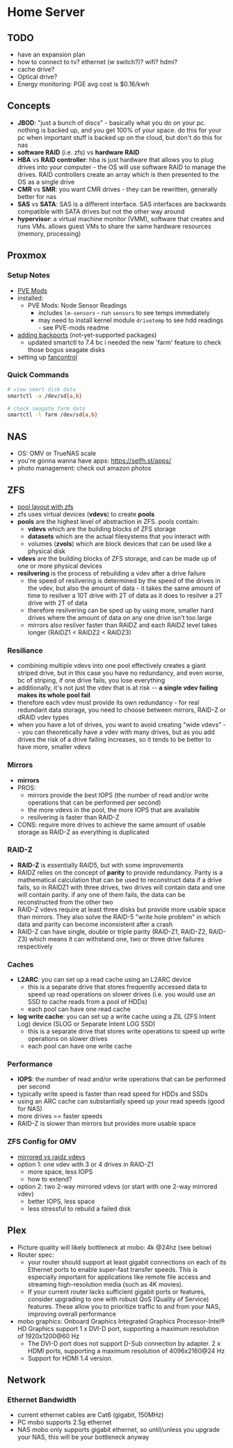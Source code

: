 # Home Server

## TODO
* have an expansion plan
* how to connect to tv? ethernet (w switch?)? wifi? hdmi?
* cache drive?
* Optical drive?
* Energy monitoring: PGE avg cost is $0.16/kwh

## Concepts
* **JBOD**: "just a bunch of discs" - basically what you do on your pc. nothing is backed up, and you get 100% of your space. do this for your pc when important stuff is backed up on the cloud, but don't do this for nas
* **software RAID** (i.e. zfs) vs **hardware RAID**
* **HBA** vs **RAID controller**: hba is just hardware that allows you to plug drives into your computer - the OS will use software RAID to manage the drives. RAID controllers create an array which is then presented to the OS as a single drive
* **CMR** vs **SMR**: you want CMR drives - they can be rewritten, generally better for nas
* **SAS** vs **SATA**: SAS is a different interface. SAS interfaces are backwards compatible with SATA drives but not the other way around
* **hypervisor**: a virtual machine monitor (VMM), software that creates and runs VMs. allows guest VMs to share the same hardware resources (memory, processing)

## Proxmox

### Setup Notes
* [PVE Mods](https://github.com/Meliox/PVE-mods)
* installed:
	* PVE Mods: Node Sensor Readings
		* includes `lm-sensors` - run `sensors` to see temps immediately
		* may need to install kernel module `drivetemp` to see hdd readings - see PVE-mods readme
* [adding backports](https://backports.debian.org/Instructions/) (not-yet-supported packages)
	* updated smartctl to 7.4 bc i needed the new 'farm' feature to check those bogus seagate disks
* setting up [fancontrol](https://wiki.joeplaa.com/tutorials/how-to-install-and-configure-fancontrol-pc)

### Quick Commands
```sh
# view smart disk data
smartctl -a /dev/sd{a,b}

# check seagate farm data
smartctl -l farm /dev/sd{a,b}
```

## NAS
* OS: OMV or TrueNAS scale
* you're gonna wanna have apps: https://selfh.st/apps/
* photo management: check out amazon photos


## ZFS
* [pool layout with zfs](https://klarasystems.com/articles/choosing-the-right-zfs-pool-layout/)
* zfs uses virtual devices (**vdevs**) to create **pools**
* **pools** are the highest level of abstraction in ZFS. pools contain:
	* **vdevs** which are the building blocks of ZFS storage
	* **datasets** which are the actual filesystems that you interact with
	* volumes (**zvols**) which are block devices that can be used like a physical disk
* **vdevs** are the building blocks of ZFS storage, and can be made up of one or more physical devices
* **resilvering** is the process of rebuilding a vdev after a drive failure
	* the speed of resilvering is determined by the speed of the drives in the vdev, but also the amount of data - it takes the same amount of time to resilver a 10T drive with 2T of data as it does to resilver a 2T drive with 2T of data
	* therefore resilvering can be sped up by using more, smaller hard drives where the amount of data on any one drive isn't too large
	* mirrors also resilver faster than RAIDZ and each RAIDZ level takes longer (RAIDZ1 < RAIDZ2 < RAIDZ3)

### Resiliance
* combining multiple vdevs into one pool effectively creates a giant striped drive, but in this case you have no redundancy, and even worse, bc of striping, if one drive fails, you lose everything
* additionally, it's not just the vdev that is at risk -- **a single vdev failing makes its whole pool fail**
* therefore each vdev must provide its own redundancy - for real redundant data storage, you need to choose between mirrors, RAID-Z or dRAID vdev types
* when you have a lot of drives, you want to avoid creating "wide vdevs" -- you can theoretically have a vdev with many drives, but as you add drives the risk of a drive failing increases, so it tends to be better to have more, smaller vdevs

### Mirrors
* **mirrors** 
* PROS:
	* mirrors provide the best IOPS (the number of read and/or write operations that can be performed per second)
	* the more vdevs in the pool, the more IOPS that are available
	* resilvering is faster than RAID-Z
* CONS: require more drives to achieve the same amount of usable storage as RAID-Z as everything is duplicated

### RAID-Z
* **RAID-Z** is essentially RAID5, but with some improvements
* RAIDZ relies on the concept of **parity** to provide redundancy. Parity is a mathematical calculation that can be used to reconstruct data if a drive fails, so in RAIDZ1 with three drives, two drives will contain data and one will contain parity. if any one of them fails, the data can be reconstructed from the other two
* RAID-Z vdevs require at least three disks but provide more usable space than mirrors. They also solve the RAID-5 "write hole problem" in which data and parity can become inconsistent after a crash
* RAID-Z can have single, double or triple parity (RAID-Z1, RAID-Z2, RAID-Z3) which means it can withstand one, two or three drive failures respectively

### Caches
* **L2ARC**: you can set up a read cache using an L2ARC device 
	* this is a separate drive that stores frequently accessed data to speed up read operations on slower drives (i.e. you would use an SSD to cache reads from a pool of HDDs)
	* each pool can have one read cache
* **log write cache**: you can set up a write cache using a ZIL (ZFS Intent Log) device (SLOG or Separate Intent LOG SSD)
	* this is a separate drive that stores write operations to speed up write operations on slower drives
	* each pool can have one write cache

### Performance
* **IOPS**: the number of read and/or write operations that can be performed per second
* typically write speed is faster than read speed for HDDs and SSDs
* using an ARC cache can substantially speed up your read speeds (good for NAS)
* more drives == faster speeds
* RAID-Z is slower than mirrors but provides more usable space


### ZFS Config for OMV
* [mirrored vs raidz vdevs](https://jrs-s.net/2015/02/06/zfs-you-should-use-mirror-vdevs-not-raidz/)
* option 1: one vdev with 3 or 4 drives in RAID-Z1
	* more space, less IOPS
	* how to extend?
* option 2: two 2-way mirrored vdevs (or start with one 2-way mirrored vdev)
	* better IOPS, less space
	* less stressful to rebuild a failed disk


## Plex
* Picture quality will likely bottleneck at mobo: 4k @24hz (see below) 
* Router spec:
	* your router should support at least gigabit connections on each of its Ethernet ports to enable super-fast transfer speeds. This is especially important for applications like remote file access and streaming high-resolution media (such as 4K movies).
	* If your current router lacks sufficient gigabit ports or features, consider upgrading to one with robust QoS (Quality of Service) features. These allow you to prioritize traffic to and from your NAS, improving overall performance
* mobo graphics:
	Onboard Graphics
	Integrated Graphics Processor-Intel® HD Graphics support
	1 x DVI-D port, supporting a maximum resolution of 1920x1200@60 Hz
	* The DVI-D port does not support D-Sub connection by adapter.
	2 x HDMI ports, supporting a maximum resolution of 4096x2160@24 Hz
	* Support for HDMI 1.4 version.

## Network

### Ethernet Bandwidth
* current ethernet cables are Cat6 (gigabit, 150MHz)
* PC mobo supports 2.5g ethernet
* NAS mobo only supports gigabit ethernet, so until/unless you upgrade your NAS, this will be your bottleneck anyway



